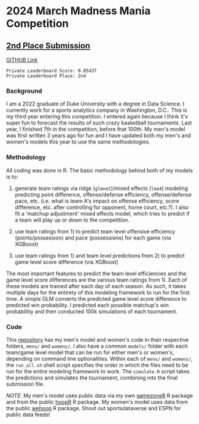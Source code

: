 # 2024 March Madness Mania Competition

## [2nd Place Submission](https://www.kaggle.com/competitions/march-machine-learning-mania-2024/leaderboard)

[GITHUB Link](https://github.com/JackLich10/kaggle_2024)

```
Private Leaderboard Score: 0.05437
Private Leaderboard Place: 2nd
```

### Background

I am a 2022 graduate of Duke University with a degree in Data Science. I currently work for a sports analytics company in Washington, D.C.. This is my third year entering this competition. I entered again because I think it's super fun to forecast the results of such crazy basketball tournaments. Last year, I finished 7th in the competition, before that 100th. My men's model was first written 3 years ago for fun and I have updated both my men's and women's models this year to use the same methodologies.

### Methodology

All coding was done in R. The basic methodology behind both of my models is to:

1) generate team ratings via ridge (`glmnet`)/mixed effects (`lme4`) modeling predicting point difference, offense/defense efficiency, offense/defense pace, etc. (i.e. what is team A's impact on offense efficiency, score difference, etc. after controlling for opponent, home court, etc.?). I also fit a 'matchup adjustment' mixed effects model, which tries to predict if a team will play up or down to the competition.

2) use team ratings from 1) to predict team level offensive efficiency (points/possession) and pace (possessions) for each game (via XGBoost)

3) use team ratings from 1) and team level predictions from 2) to predict game level score difference (via XGBoost)

The most important features to predict the team level efficiencies and the game level score differences are the various team ratings from 1). Each of these models are trained after each day of each season. As such, it takes multiple days for the entirety of this modeling framework to run for the first time. A simple GLM converts the predicted game level score difference to predicted win probability. I predicted each possible matchup's win probabilitiy and then conducted 100k simulations of each tournament.

### Code

This [repository](https://github.com/JackLich10/kaggle_2024) has my men's model and women's code in their respective folders, `mens/` and `womens/`. I also have a common `models/` folder with each team/game level model that can be run for either men's or women's, depending on command line optionalities. Within each of `mens/` and `womens/`, the `run_all.sh` shell script specifies the order in which the files need to be run for the entire modeling framework to work. The `simulate.R` script takes the predictions and simulates the tournament, combining into the final submission file.


*NOTE*: My men's model uses public data via my own [gamezoneR](https://jacklich10.github.io/gamezoneR/index.html) R package and from the public [hoopR](https://github.com/sportsdataverse/hoopR/) R package. My women's model uses data from the public [wehoop](https://github.com/sportsdataverse/wehoop/) R package. Shout out sportsdataverse and ESPN for public data feeds!
